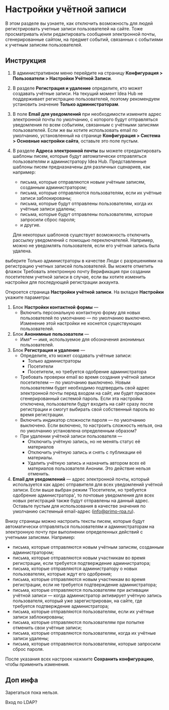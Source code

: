 # Настройки учётной записи

В этом разделе вы узнаете, как отключить возможность для людей регистрировать учетные записи пользователей на сайте. Тоже просматривать и/или редактировать сообщения электронной почты, сгенерированные сайтом, на предмет событий, связанных с событиями к учетным записям пользователей.

## Инструкция

1. В административном меню перейдите на страницу **Конфигурация > Пользователи > Настройки Учётной Записи**.
1. В разделе **Регистрация и удаление** определите, кто может создавать учётные записи. На текущий момент Idea Hub не поддерживает регистрацию пользователей, поэтому рекомендуем установить значение **Только администраторам**.
1. В поле **Email для уведомлений** при необходимости измените адрес электронной почты по умолчанию, с которого будут отправляться уведомления по всем событиям, связанным с учётными записями пользователей. Если же вы хотите использовать email по умолчанию, установленный на странице **Конфигурация > Система > Основные настройки сайта**, оставьте это поле пустым.
1. В разделе **Адреса электронной почты** вы можете отредактировать шаблоны писем, которые будут автоматически отправляться пользователям и администратору Idea Hub. Представленные шаблоны писем предназначены для различных сценариев, как например:
   * письма, которые отправляются новым учётным записям, созданным администратором;
   * письма, которые отправляются пользователям, если их учётные записи заблокированы;
   * письма, которые будут отправлены пользователям, когда их учётные записи удалены;
   * письма, которые будут отправлены пользователям, которые запросили сброс пароля;
   * и другие.

   Для некоторых шаблонов существует возможность отключить рассылку уведомлений с помощью переключателей. Например, можно не уведомлять пользователя, если его учётная запись была удалена.



 выберите Только администраторы в качестве Люди с разрешениями на регистрацию учетных записей пользователей. Вы можете отметить флажок Требовать электронную почту Верификация при создании посетителем учетной записи в случае, если вы хотите изменить настройки для последующей регистрации аккаунта.

Откроется страница **Настройки учётной записи**. На вкладке **Настройки** укажите параметры:
1. Блок **Настройки контактной формы** —
   * Включить персональную контактную форму для новых пользователей по умолчанию — по умолчанию выключено. Изменение этой настройки не коснется существующих пользователей.
1. Блок **Анонимные пользователи** —
   * Имя\* — имя, используемое для обозначения анонимных пользователей.
1. Блок **Регистрация и удаление** —
   * Определите, кто может создавать учётные записи:
     * Только администраторы
     * Посетители
     * Посетители, но требуется одобрение администратора
   * Требовать проверки email во время создания учётной записи посетителем — по умолчанию выключено. Новым пользователям будет необходимо подтвердить свой адрес электронной почты перед входом на сайт, им будет присвоен сгенерированный системой пароль. Если эта настройка отключена, пользователи будут входить на сайт сразу после регистрации и смогут выбирать свой собственный пароль во время регистрации.
   * Включить индикатор сложности пароля — по умолчанию выключено. Если включено, то настроить сложность нельзя, она по умолчанию установлена определенным образом?
   * При удалении учётной записи пользователя —
     * Отключить учётную запись, но не менять статус её материалов
     * Отключить учётную запись и снять с публикации её материалы.
     * Удалить учётную запись и назначить автором всех её материалов пользователя Аноним. Это действие нельзя отменить.
1. **Email для уведомлений** — адрес электронной почты, который используется как адрес отправителя для всех уведомлений учётной записи. Если выше выбран режим 'Посетители, но требуется одобрение администратора', то почтовые уведомления для всех новых регистраций также будут отправлены на данный адрес. Оставьте пустым для использования в качестве значения по умолчанию системный email-адрес (info@primo-rpa.ru).

Внизу страницы можно настроить тексты писем, которые будут автоматически отправляться пользователям и администраторам на электронную почту при выполнении определенных действий с учетными записями. Например:
* письма, которые отправляются новым учётным записям, созданным администратором;
* письма, которые отправляются новым участникам во время регистрации, если требуется подтверждение администратора;
* письма, которые отправляются администратору о новых пользователях, которые ждут его одобрения;
* письма, которые отправляются новым участникам во время регистрации, если не требуется подтверждение администратора;
* письма, которые отправляются пользователям при активации учётной записи — когда администратор активирует учётную запись пользователя, который уже зарегистрирован, на сайте, где требуется подтверждение администратора;
* письма, которые отправляются пользователям, если их учётные записи заблокированы;
* письма, которые отправляются пользователям при попытке отменить свои учётные записи;
* письма, которые отправляются пользователям, когда их учётные записи удалены;
* письма, которые отправляются пользователям, которые запросили сброс пароля. 

После указания всех настроек нажмите **Сохранить конфигурацию**, чтобы применить изменения.

## Доп инфа

Зарегаться пока нельзя. 

Вход по LDAP?


